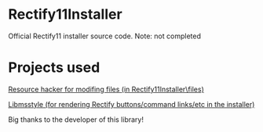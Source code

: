 # Rectify11Installer
Official Rectify11 installer source code. Note: not completed

# Projects used

[Resource hacker for modifing files (in Rectify11Installer\files)](http://www.angusj.com/resourcehacker/) <br />

[Libmsstyle (for rendering Rectify buttons/command links/etc in the installer)](https://github.com/nptr/msstyleEditor) <br />

Big thanks to the developer of this library!
